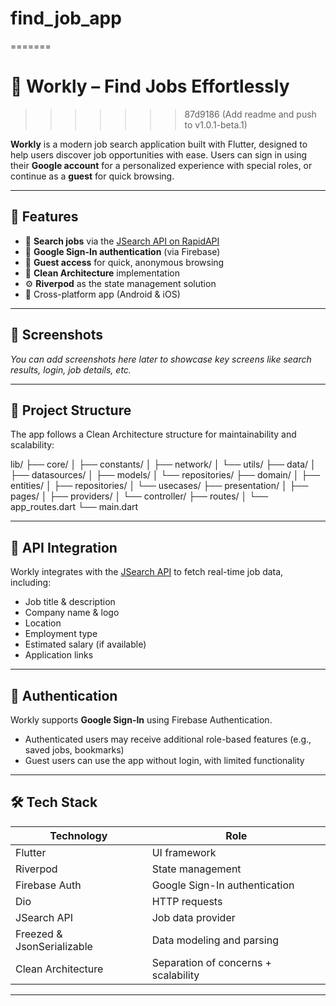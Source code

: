 
# find_job_app
=======
# 🧳 Workly – Find Jobs Effortlessly
>>>>>>> 87d9186 (Add readme and push to v1.0.1-beta.1)

**Workly** is a modern job search application built with Flutter, designed to help users discover job opportunities with ease. Users can sign in using their **Google account** for a personalized experience with special roles, or continue as a **guest** for quick browsing.

---

## 🚀 Features

- 🔎 **Search jobs** via the [JSearch API on RapidAPI](https://rapidapi.com/)
- 🔐 **Google Sign-In authentication** (via Firebase)
- 👤 **Guest access** for quick, anonymous browsing
- 🧠 **Clean Architecture** implementation
- ⚙️ **Riverpod** as the state management solution
- 📱 Cross-platform app (Android & iOS)

---

## 📸 Screenshots

*You can add screenshots here later to showcase key screens like search results, login, job details, etc.*

---

## 📂 Project Structure

The app follows a Clean Architecture structure for maintainability and scalability:

lib/
├── core/
│ ├── constants/
│ ├── network/
│ └── utils/
├── data/
│ ├── datasources/
│ ├── models/
│ └── repositories/
├── domain/
│ ├── entities/
│ ├── repositories/
│ └── usecases/
├── presentation/
│ ├── pages/
│ ├── providers/
│ └── controller/
├── routes/
│ └── app_routes.dart
└── main.dart


---

## 📡 API Integration

Workly integrates with the [JSearch API](https://rapidapi.com/) to fetch real-time job data, including:

- Job title & description  
- Company name & logo  
- Location  
- Employment type  
- Estimated salary (if available)  
- Application links  

---

## 🔐 Authentication

Workly supports **Google Sign-In** using Firebase Authentication.

- Authenticated users may receive additional role-based features (e.g., saved jobs, bookmarks)
- Guest users can use the app without login, with limited functionality

---

## 🛠️ Tech Stack

| Technology       | Role                                      |
|------------------|-------------------------------------------|
| Flutter          | UI framework                              |
| Riverpod         | State management                          |
| Firebase Auth    | Google Sign-In authentication             |
| Dio              | HTTP requests                             |
| JSearch API      | Job data provider                         |
| Freezed & JsonSerializable | Data modeling and parsing      |
| Clean Architecture | Separation of concerns + scalability    |

---
